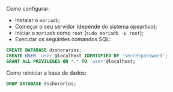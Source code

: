 Como configurar:

 - Instalar o `mariadb`;
 - Começar o seu servidor (depende do sistema opeartivo);
 - Iniciar o `mariadb` como `root` (`sudo mariadb -u root`);
 - Executar os seguintes comandos SQL:

```sql
CREATE DATABASE dsshorarios;
CREATE USER 'user'@localhost IDENTIFIED BY 'secretpassword';
GRANT ALL PRIVILEGES ON *.* TO 'user'@localhost;
```

Como reiniciar a base de dados:

```sql
DROP DATABASE dsshorarios;
```
